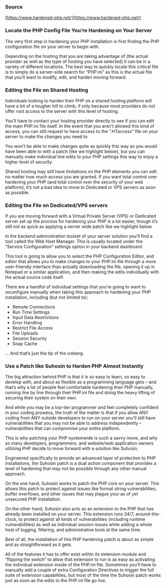 ### Source

[https://www.hardened-php.net/](https://www.hardened-php.net/)


### Locate the PHP Config File You’re Hardening on Your Server

The very first step in hardening your PHP installation is first finding the PHP configuration file on your server to begin with.

Depending on the hosting that you are taking advantage of (the actual provider as well as the type of hosting you have selected) it can be in a variety of different locations. The best way to quickly locate this critical file is to simply do a server-side search for “PHP.ini” as this is the actual file that you’ll want to modify, edit, and harden moving forward.


### Editing the File on Shared Hosting

Individuals looking to harden their PHP on a shared hosting platform will have a bit of a tougher hill to climb, if only because most providers do not offer root access to the server with this level of hosting.

You’ll have to contact your hosting provider directly to see if you can edit the main PHP.ini file itself. In the event that you aren’t allowed this kind of access, you can still request to have access to the “.HTaccess” file on your server to make the changes you need to.

You won’t be able to make changes quite as quickly this way as you would have been able to with a patch (like we highlight below), but you can manually make individual line edits to your PHP settings this way to enjoy a higher level of security.

Shared hosting may still have limitations on the PHP elements you can edit no matter how much access you are granted. If you want total control over hardening your PHP (and total control over the security of your web platform), it’s not a bad idea to move to Dedicated or VPS servers as soon as possible.


### Editing the File on Dedicated/VPS servers

If you are moving forward with a Virtual Private Server (VPS) or Dedicated server set up the process for hardening your PHP is a lot easier, though it’s still not as quick as applying a server wide patch like we highlight below.

In the backend administration toolset of your server solution you’ll find a tool called the Web Host Manager. This is usually located under the “Service Configuration” settings option in your backend dashboard.

This tool is going to allow you to select the PHP Configuration Editor, and editor that allows you to make changes to your PHP.ini file through a more user-friendly interface than actually downloading the file, opening it up in Notepad or a similar application, and then making the edits individually with the actual source code itself.

There are a handful of individual settings that you’re going to want to reconfigure manually when taking this approach to hardening your PHP installation, including (but not limited to):

- Remote Connections
- Run Time Settings
- Input Data Restrictions
- Error Handling
- Restrict File Access
- File Uploads
- Session Security
- Soap Cache

... And that’s just the tip of the iceberg.


### Use a Patch like Suhosin to Harden PHP Almost Instantly

The big attraction behind PHP is that it is so easy to learn, so easy to develop with, and about as flexible as a programming language gets – and that’s why a lot of people feel comfortable hardening their PHP manually, running line by line through their PHP.ini file and doing the heavy lifting of securing their system on their own.

And while you may be a top-tier programmer and feel completely confident in your coding prowess, the truth of the matter is that if you allow ANY coding from ANY outside developers to run on your server you’ll still have vulnerabilities that you may not be able to address independently – vulnerabilities that can compromise your entire platform.

This is why patching your PHP systemwide is such a savvy move, and why so many developers, programmers, and website/web application owners utilizing PHP decide to move forward with a solution like Suhosin.

Engineered specifically to provide an advanced layer of protection to PHP installations, the Suhosin patch is a dual action component that provides a level of hardening that may not be possible through any other manual approach.

On the one hand, Suhosin works to patch the PHP core on your server. This allows this patch to protect against issues like format string vulnerabilities, buffer overflows, and other issues that may plague your as of yet unsecured PHP installation.

On the other hand, Suhosin also acts as an extension to the PHP that has already been installed on your server. This extension runs 24/7, around-the-clock, to protect against all kinds of vulnerabilities (including runtime vulnerabilities) as well as individual session issues while adding a whole host of logging, filtering, and administrative tools at the same time.

Best of all, the installation of this PHP hardening patch is about as simple and as straightforward as it gets.

All of the features it has to offer exist within its extension module and “flipping the switch” to allow that extension to run is as easy as activating the individual extension inside of the PHP.ini file. Sometimes you’ll have to manually add a couple of extra Configuration Directives to trigger the full suite of extension capabilities, but most of the time the Suhosin patch works just as soon as the edits to the PHP.ini file go live.

